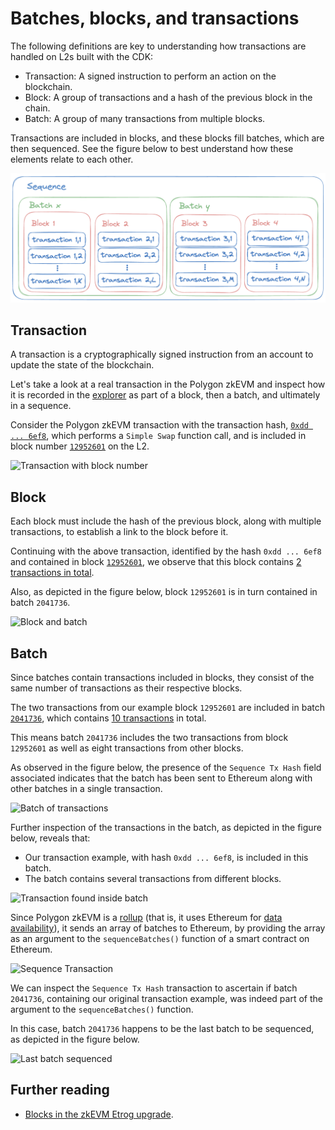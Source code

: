 # Batches, blocks, and transactions

The following definitions are key to understanding how transactions are handled on L2s built with the CDK:

- Transaction: A signed instruction to perform an action on the blockchain.
- Block: A group of transactions and a hash of the previous block in the chain.
- Batch: A group of many transactions from multiple blocks.

Transactions are included in blocks, and these blocks fill batches, which are then sequenced. See the figure below to best understand how these elements relate to each other. 

![Batches, blocks, transactions](../../img/cdk/sequence-batch-block-transaction.png)

## Transaction

A transaction is a cryptographically signed instruction from an account to update the state of the blockchain. 

Let's take a look at a real transaction in the Polygon zkEVM and inspect how it is recorded in the [explorer](https://zkevm.polygonscan.com/) as part of a block, then a batch, and ultimately in a sequence.

Consider the Polygon zkEVM transaction with the transaction hash, [`0xdd ... 6ef8`](https://zkevm.polygonscan.com/tx/0xdd3f79c24886310ddf868ad1d36aadc6a3b6495048f68aad765c658c42426ef8), which performs a `Simple Swap` function call, and is included in block number [`12952601`](https://zkevm.polygonscan.com/block/12952601) on the L2.

![Transaction with block number](../../img/cdk/transaction-block.png)

## Block

Each block must include the hash of the previous block, along with multiple transactions, to establish a link to the block before it. 

Continuing with the above transaction, identified by the hash `0xdd ... 6ef8` and contained in block [`12952601`](https://zkevm.polygonscan.com/block/12952601), we observe that this block contains [2 transactions in total](https://zkevm.polygonscan.com/txs?block=12952601).

Also, as depicted in the figure below, block `12952601` is in turn contained in batch `2041736`.

![Block and batch](../../img/cdk/block-batch.png)

## Batch

Since batches contain transactions included in blocks, they consist of the same number of transactions as their respective blocks.

The two transactions from our example block `12952601` are included in batch [`2041736`](https://zkevm.polygonscan.com/batch/2041736), which contains [10 transactions](https://zkevm.polygonscan.com/txs?batch=2041736) in total.

This means batch `2041736` includes the two transactions from block `12952601` as well as eight transactions from other blocks.

As observed in the figure below, the presence of the `Sequence Tx Hash` field associated indicates that the batch has been sent to Ethereum along with other batches in a single transaction.

![Batch of transactions](../../img/cdk/batch-overview.png)

Further inspection of the transactions in the batch, as depicted in the figure below, reveals that:

- Our transaction example, with hash `0xdd ... 6ef8`, is included in this batch.
- The batch contains several transactions from different blocks.

![Transaction found inside batch](../../img/cdk/transaction-in-batch.png)

Since Polygon zkEVM is a [rollup](./layer2s.md) (that is, it uses Ethereum for [data availability](../glossary/index.md#data-availability)), it sends an array of batches to Ethereum, by providing the array as an argument to the `sequenceBatches()` function of a smart contract on Ethereum.

![Sequence Transaction](../../img/cdk/sequence-transaction.png)

We can inspect the `Sequence Tx Hash` transaction to ascertain if batch `2041736`, containing our original transaction example, was indeed part of the argument to the `sequenceBatches()` function. 

In this case, batch `2041736` happens to be the last batch to be sequenced, as depicted in the figure below.

![Last batch sequenced](../../img/cdk/last-batch-sequenced.png)

## Further reading

- [Blocks in the zkEVM Etrog upgrade](../../zkEVM/architecture/protocol/etrog-upgrade.md/?h=blocks#etrog-blocks).